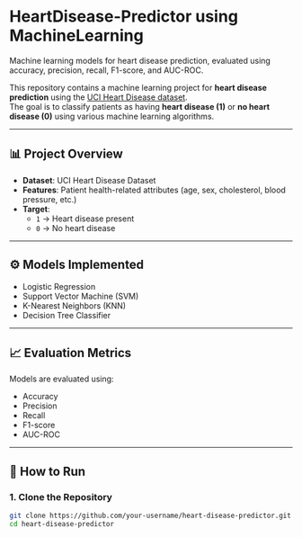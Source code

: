 # HeartDisease-Predictor using MachineLearning
Machine learning models for heart disease prediction, evaluated using accuracy, precision, recall, F1-score, and AUC-ROC.

This repository contains a machine learning project for **heart disease prediction** using the [UCI Heart Disease dataset](https://raw.githubusercontent.com/sharmaroshan/Heart-UCI-Dataset/master/heart.csv).  
The goal is to classify patients as having **heart disease (1)** or **no heart disease (0)** using various machine learning algorithms.

---

## 📊 Project Overview
- **Dataset**: UCI Heart Disease Dataset  
- **Features**: Patient health-related attributes (age, sex, cholesterol, blood pressure, etc.)  
- **Target**:  
  - `1` → Heart disease present  
  - `0` → No heart disease  

---

## ⚙️ Models Implemented
- Logistic Regression  
- Support Vector Machine (SVM)  
- K-Nearest Neighbors (KNN)  
- Decision Tree Classifier  

---

## 📈 Evaluation Metrics
Models are evaluated using:
- Accuracy  
- Precision  
- Recall  
- F1-score  
- AUC-ROC  

---

## 🚀 How to Run

### 1. Clone the Repository
```bash
git clone https://github.com/your-username/heart-disease-predictor.git
cd heart-disease-predictor
